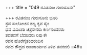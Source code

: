 +++
title = "049 ರವಿತನುಜ ಗುರುಸೂನು"

+++
ರವಿತನುಜ ಗುರುಸೂನು ಭೂರಿ  
ಶ್ರವ ಸುಲೋಚನ ಶಲ್ಯ ಕೃಪ ಸೈಂ  
ಧವ ವಿವಿಂಶತಿ ಚಿತ್ರಸೇನರು ಕರ್ಣನಂದನರು  
ತವತವಗೆ ಬೆದರಿದರು ರಿಪು ಕೌ  
ರವನ ಹೊರೆಗೈತಂದರಂದಿನ  
ರವದ ರೌದ್ರದ ರಾಜಕಾರ್ಯವ ತಿಳಿವ ತವಕದಲಿ    ॥49॥